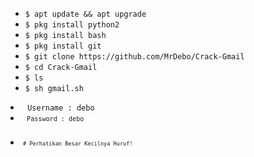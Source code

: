 <ul>
<li><code>$ apt update && apt upgrade</code></li>
<li><code>$ pkg install python2</code></li>
<li><code>$ pkg install bash</code></li>
<li><code>$ pkg install git</code></li>
<li><code>$ git clone https://github.com/MrDebo/Crack-Gmail</code></li>
<li><code>$ cd Crack-Gmail</code></li>
<li><code>$ ls</code></li>
<li><code>$ sh gmail.sh</code></li>
</ul>
<li><code> Username : debo
<li><code> Password : debo
<br/>
<li><code># Perhatikan Besar Kecilnya Huruf!
<br/>

